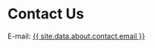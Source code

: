 # Contact Us

E-mail: <a href="mailto:{{ site.data.about.contact.email }}">{{ site.data.about.contact.email }}</a>
<!-- Phone: <a href="tel:{{ site.data.about.contact.phone | remove: " " }}">{{ site.data.about.contact.phone }}</a> -->
